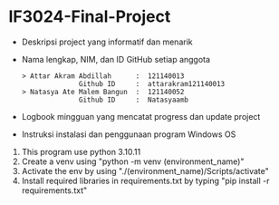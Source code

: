# IF3024-Final-Project

* Deskripsi project yang informatif dan menarik
  
* Nama lengkap, NIM, dan ID GitHub setiap anggota
  ```
  > Attar Akram Abdillah      :  121140013
                Github ID     :  attarakram121140013 
  > Natasya Ate Malem Bangun  :  121140052
                Github ID     :  Natasyaamb 
  
* Logbook mingguan yang mencatat progress dan update project
  
* Instruksi instalasi dan penggunaan program
  Windows OS
1. This program use python 3.10.11
2. Create a venv using "python -m venv (environment_name)"
3. Activate the env by using "./(environment_name)/Scripts/activate"
4. Install required libraries in requirements.txt by typing "pip install -r requirements.txt"
